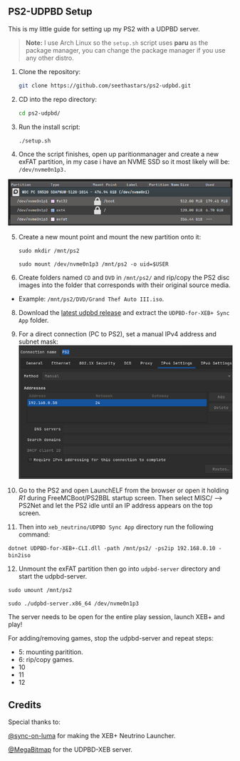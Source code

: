 <!-- Install Instructions -->
## PS2-UDPBD Setup

This is my little guide for setting up my PS2 with a UDPBD server.

> **Note:** I use Arch Linux so the `setup.sh` script uses **paru** as the package manager, you can change the package manager if you use any other distro.

1. Clone the repository:

    ```sh
    git clone https://github.com/seethastars/ps2-udpbd.git
    ```

2. CD into the repo directory:

    ```sh
    cd ps2-udpbd/
    ```
    
3. Run the install script:

    ```sh
    ./setup.sh
    ```
4. Once the script finishes, open up paritionmanager and create a new exFAT partition, in my case i have an NVME SSD so it most likely will be: `/dev/nvme0n1p3.`

![partition](.assets/partition.png)

5. Create a new mount point and mount the new partition onto it:

    ```
    sudo mkdir /mnt/ps2
    ```
    ```
    sudo mount /dev/nvme0n1p3 /mnt/ps2 -o uid=$USER
    ```
6. Create folders named `CD` and `DVD` in `/mnt/ps2/` and rip/copy the PS2 disc images into the folder that corresponds with their original source media. 

- Example: `/mnt/ps2/DVD/Grand Thef Auto III.iso`.

8. Download the [latest udpbd release](https://github.com/sync-on-luma/xebplus-neutrino-loader-plugin/releases/) and extract the `UDPBD-for-XEB+ Sync App` folder.

9. For a direct connection (PC to PS2), set a manual IPv4 address and subnet mask:
![ip-settings](.assets/ip-settings.png)

10. Go to the PS2 and open LaunchELF from the browser or open it holding *R1* during FreeMCBoot/PS2BBL startup screen.
Then select MISC/ --> PS2Net and let the PS2 idle until an IP address appears on the top screen.

11. Then into `xeb_neutrino/UDPBD Sync App` directory run the following command:

```
dotnet UDPBD-for-XEB+-CLI.dll -path /mnt/ps2/ -ps2ip 192.168.0.10 -bin2iso
```

12. Unmount the exFAT partition then go into `udpbd-server` directory and start the udpbd-server.
```
sudo umount /mnt/ps2
```

```
sudo ./udpbd-server.x86_64 /dev/nvme0n1p3
```

The server needs to be open for the entire play session, launch XEB+ and play!

For adding/removing games, stop the udpbd-server and repeat steps: 

- 5: mounting paritition.
- 6: rip/copy games.
- 10
- 11
- 12

## Credits

Special thanks to:

[@sync-on-luma](https://github.com/sync-on-luma/xebplus-neutrino-loader-plugin) for making the XEB+ Neutrino Launcher.

[@MegaBitmap](https://github.com/MegaBitmap/UDPBD-for-XEBP) for the UDPBD-XEB server.
